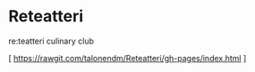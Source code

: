 # Reteatteri
re:teatteri culinary club

[ https://rawgit.com/talonendm/Reteatteri/gh-pages/index.html ]
